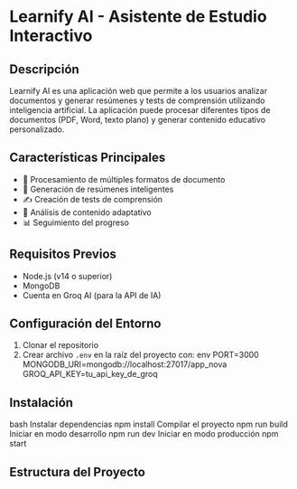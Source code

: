# Learnify AI - Asistente de Estudio Interactivo

## Descripción
Learnify AI es una aplicación web que permite a los usuarios analizar documentos y generar resúmenes y tests de comprensión utilizando inteligencia artificial. La aplicación puede procesar diferentes tipos de documentos (PDF, Word, texto plano) y generar contenido educativo personalizado.

## Características Principales
- 📄 Procesamiento de múltiples formatos de documento
- 📝 Generación de resúmenes inteligentes
- ✍️ Creación de tests de comprensión
- 🎯 Análisis de contenido adaptativo
- 📊 Seguimiento del progreso

## Requisitos Previos
- Node.js (v14 o superior)
- MongoDB
- Cuenta en Groq AI (para la API de IA)

## Configuración del Entorno
1. Clonar el repositorio
2. Crear archivo `.env` en la raíz del proyecto con:
env
PORT=3000
MONGODB_URI=mongodb://localhost:27017/app_nova
GROQ_API_KEY=tu_api_key_de_groq

## Instalación
bash
Instalar dependencias
npm install
Compilar el proyecto
npm run build
Iniciar en modo desarrollo
npm run dev
Iniciar en modo producción
npm start

## Estructura del Proyecto
